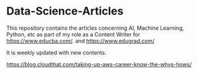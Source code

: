 # Data-Science-Articles
This repository contains the articles concerning AI, Machine Learning, Python, etc as part of my role as a Content Writer for https://www.educba.com/. and https://www.edugrad.com/ 

It is weekly updated with new contents.

https://blog.cloudthat.com/taking-up-aws-career-know-the-whys-hows/
